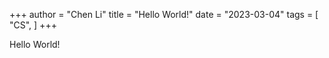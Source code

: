 +++
author = "Chen Li"
title = "Hello World!"
date = "2023-03-04"
tags = [
    "CS",
]
+++

Hello World!
